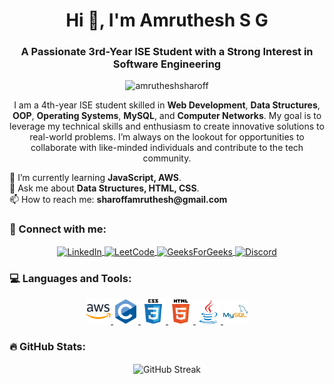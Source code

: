 <h1 align="center">Hi 👋, I'm Amruthesh S G</h1>
<h3 align="center">A Passionate 3rd-Year ISE Student with a Strong Interest in Software Engineering</h3>

<p align="center">
  <img src="https://komarev.com/ghpvc/?username=amrutheshsharoff&label=Profile%20views&color=0e75b6&style=flat" alt="amrutheshsharoff" />
</p>

<p align="center"> 
  I am a 4th-year ISE student skilled in <strong>Web Development</strong>, <strong>Data Structures</strong>, <strong>OOP</strong>, <strong>Operating Systems</strong>, <strong>MySQL</strong>, and <strong>Computer Networks</strong>. 
  My goal is to leverage my technical skills and enthusiasm to create innovative solutions to real-world problems.
  I’m always on the lookout for opportunities to collaborate with like-minded individuals and contribute to the tech community.
</p>

<p>
  🌱 I’m currently learning <strong>JavaScript, AWS</strong>.<br>
  💬 Ask me about <strong>Data Structures, HTML, CSS</strong>.<br>
  📫 How to reach me: <strong>sharoffamruthesh@gmail.com</strong>
</p>

<h3 align="left">🔗 Connect with me:</h3>
<p align="center">
  <a href="https://linkedin.com/in/amruthesh-s-g-16409422b/" target="blank">
    <img align="center" src="https://raw.githubusercontent.com/rahuldkjain/github-profile-readme-generator/master/src/images/icons/Social/linked-in-alt.svg" alt="LinkedIn" height="30" width="40" />
  </a>
  <a href="https://www.leetcode.com/sharoffamruthesh" target="blank">
    <img align="center" src="https://raw.githubusercontent.com/rahuldkjain/github-profile-readme-generator/master/src/images/icons/Social/leet-code.svg" alt="LeetCode" height="30" width="40" />
  </a>
  <a href="https://auth.geeksforgeeks.org/user/sharoffam1trx" target="blank">
    <img align="center" src="https://raw.githubusercontent.com/rahuldkjain/github-profile-readme-generator/master/src/images/icons/Social/geeks-for-geeks.svg" alt="GeeksForGeeks" height="30" width="40" />
  </a>
  <a href="https://discord.gg/amrutheshsharoff" target="blank">
    <img align="center" src="https://raw.githubusercontent.com/rahuldkjain/github-profile-readme-generator/master/src/images/icons/Social/discord.svg" alt="Discord" height="30" width="40" />
  </a>
</p>

<h3 align="left">💻 Languages and Tools:</h3>
<p align="center">
  <a href="https://aws.amazon.com" target="_blank" rel="noreferrer">
    <img src="https://raw.githubusercontent.com/devicons/devicon/master/icons/amazonwebservices/amazonwebservices-original-wordmark.svg" alt="AWS" width="40" height="40"/>
  </a> 
  <a href="https://www.cprogramming.com/" target="_blank" rel="noreferrer">
    <img src="https://raw.githubusercontent.com/devicons/devicon/master/icons/c/c-original.svg" alt="C" width="40" height="40"/>
  </a> 
  <a href="https://www.w3schools.com/css/" target="_blank" rel="noreferrer">
    <img src="https://raw.githubusercontent.com/devicons/devicon/master/icons/css3/css3-original-wordmark.svg" alt="CSS3" width="40" height="40"/>
  </a> 
  <a href="https://www.w3.org/html/" target="_blank" rel="noreferrer">
    <img src="https://raw.githubusercontent.com/devicons/devicon/master/icons/html5/html5-original-wordmark.svg" alt="HTML5" width="40" height="40"/>
  </a> 
  <a href="https://www.java.com" target="_blank" rel="noreferrer">
    <img src="https://raw.githubusercontent.com/devicons/devicon/master/icons/java/java-original.svg" alt="Java" width="40" height="40"/>
  </a> 
  <a href="https://www.mysql.com/" target="_blank" rel="noreferrer">
    <img src="https://raw.githubusercontent.com/devicons/devicon/master/icons/mysql/mysql-original-wordmark.svg" alt="MySQL" width="40" height="40"/>
  </a>
</p>

<h3 align="left">🔥 GitHub Stats:</h3>
<p align="center">
  <img align="center" src="https://github-readme-streak-stats.herokuapp.com/?user=AmrutheshSG&theme=default&hide_border=true" alt="GitHub Streak" />
</p>
